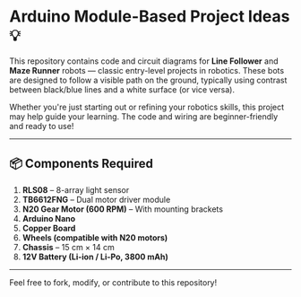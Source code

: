 # Arduino Module-Based Project Ideas 💡

This repository contains code and circuit diagrams for **Line Follower** and **Maze Runner** robots — classic entry-level projects in robotics. These bots are designed to follow a visible path on the ground, typically using contrast between black/blue lines and a white surface (or vice versa).

Whether you're just starting out or refining your robotics skills, this project may help guide your learning. The code and wiring are beginner-friendly and ready to use!

---

## 📦 Components Required

1. **RLS08** – 8-array light sensor  
2. **TB6612FNG** – Dual motor driver module  
3. **N20 Gear Motor (600 RPM)** – With mounting brackets  
4. **Arduino Nano**  
5. **Copper Board**  
6. **Wheels (compatible with N20 motors)**  
7. **Chassis** – 15 cm × 14 cm  
8. **12V Battery (Li-ion / Li-Po, 3800 mAh)**

---

Feel free to fork, modify, or contribute to this repository!
